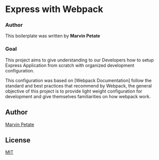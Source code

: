 # Express with Webpack

### Author

This boilerplate was written by **Marvin Petate**

### Goal

This project aims to give understanding to our Developers how to setup
Express Application from scratch with organized development configuration.

This configuration was based on [Webpack Documentation] follow the standard and best practices that recommend by Webpack, the general objective of this project is to provide light weight configuration for development and give themselves familiarities on how webpack work.

## Author

[Marvin Petate][marvin-petate]

## License

[MIT][license]

[marvin-petate]: https://marvin-petate.web.app
[license]: ./LICENSE